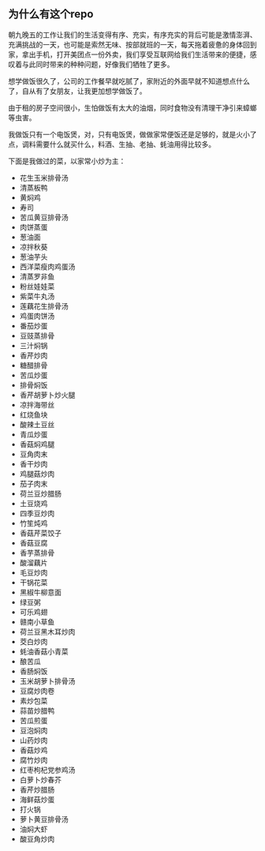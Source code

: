## 为什么有这个repo

朝九晚五的工作让我们的生活变得有序、充实，有序充实的背后可能是激情澎湃、充满挑战的一天，也可能是索然无味、按部就班的一天，每天拖着疲惫的身体回到家，拿出手机，打开美团点一份外卖，我们享受互联网给我们生活带来的便捷，感叹着与此同时带来的种种问题，好像我们牺牲了更多。

想学做饭很久了，公司的工作餐早就吃腻了，家附近的外面早就不知道想点什么了，自从有了女朋友，让我更加想学做饭了。

由于租的房子空间很小，生怕做饭有太大的油烟，同时食物没有清理干净引来蟑螂等虫害。

我做饭只有一个电饭煲，对，只有电饭煲，做做家常便饭还是足够的，就是火小了点，调料需要什么就买什么，料酒、生抽、老抽、蚝油用得比较多。

下面是我做过的菜，以家常小炒为主：
- 花生玉米排骨汤
- 清蒸板鸭
- 黄焖鸡
- 寿司
- 苦瓜黄豆排骨汤 
- 肉饼蒸蛋
- 葱油面
- 凉拌秋葵
- 葱油芋头
- 西洋菜瘦肉鸡蛋汤
- 清蒸罗非鱼
- 粉丝娃娃菜
- 紫菜牛丸汤
- 莲藕花生排骨汤
- 鸡蛋肉饼汤
- 番茄炒蛋
- 豆豉蒸排骨
- 三汁焖锅
- 香芹炒肉
- 糖醋排骨
- 苦瓜炒蛋
- 排骨焖饭
- 香芹胡萝卜炒火腿
- 凉拌海带丝
- 红烧鱼块
- 酸辣土豆丝
- 青瓜炒蛋
- 香菇焖鸡腿
- 豆角肉末
- 香干炒肉
- 鸡腿菇炒肉
- 茄子肉末
- 荷兰豆炒腊肠
- 土豆烧鸡
- 四季豆炒肉
- 竹笙炖鸡
- 香菇芹菜饺子
- 香菇豆腐
- 香芋蒸排骨
- 酸溜藕片
- 毛豆炒肉
- 干锅花菜
- 黑椒牛柳意面
- 绿豆粥
- 可乐鸡翅
- 赣南小草鱼
- 荷兰豆黑木耳炒肉
- 茭白炒肉
- 蚝油香菇小青菜
- 酿苦瓜
- 香肠焖饭
- 玉米胡萝卜排骨汤
- 豆腐炒肉卷
- 素炒包菜
- 蒜苗炒腊鸭
- 苦瓜煎蛋
- 豆泡焖肉
- 山药炒肉
- 香菇炒鸡
- 腐竹炒肉
- 红枣枸杞党参鸡汤
- 白萝卜炒春芥
- 香芹炒腊肠
- 海鲜菇炒蛋
- 打火锅
- 萝卜黄豆排骨汤
- 油焖大虾
- 酸豆角炒肉